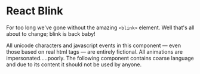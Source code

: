 # React Blink

For too long we've gone without the amazing `<blink>` element. Well that's all about to change; blink is back baby!

All unicode characters and javascript events in this component &mdash; even those based on real html tags &mdash; are entirely fictional. All animations are impersonated.....poorly. The following component contains coarse language and due to its content it should not be used by anyone.
